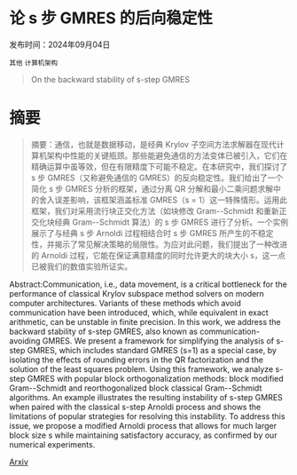 # 论 s 步 GMRES 的后向稳定性

发布时间：2024年09月04日

`其他` `计算机架构`

> On the backward stability of s-step GMRES

# 摘要

> 摘要：通信，也就是数据移动，是经典 Krylov 子空间方法求解器在现代计算机架构中性能的关键瓶颈。那些能避免通信的方法变体已被引入，它们在精确运算中虽等效，但在有限精度下可能不稳定。在本研究中，我们探讨了 s 步 GMRES（又称避免通信的 GMRES）的反向稳定性。我们给出了一个简化 s 步 GMRES 分析的框架，通过分离 QR 分解和最小二乘问题求解中的舍入误差影响，该框架涵盖标准 GMRES（s = 1）这一特殊情形。运用此框架，我们对采用流行块正交化方法（如块修改 Gram--Schmidt 和重新正交化块经典 Gram--Schmidt 算法）的 s 步 GMRES 进行了分析。一个实例展示了与经典 s 步 Arnoldi 过程相结合时 s 步 GMRES 所产生的不稳定性，并揭示了常见解决策略的局限性。为应对此问题，我们提出了一种改进的 Arnoldi 过程，它能在保证满意精度的同时允许更大的块大小 s，这一点已被我们的数值实验所证实。

> 
Abstract:Communication, i.e., data movement, is a critical bottleneck for the performance of classical Krylov subspace method solvers on modern computer architectures. Variants of these methods which avoid communication have been introduced, which, while equivalent in exact arithmetic, can be unstable in finite precision. In this work, we address the backward stability of s-step GMRES, also known as communication-avoiding GMRES. We present a framework for simplifying the analysis of s-step GMRES, which includes standard GMRES (s=1) as a special case, by isolating the effects of rounding errors in the QR factorization and the solution of the least squares problem. Using this framework, we analyze s-step GMRES with popular block orthogonalization methods: block modified Gram--Schmidt and reorthogonalized block classical Gram--Schmidt algorithms. An example illustrates the resulting instability of s-step GMRES when paired with the classical s-step Arnoldi process and shows the limitations of popular strategies for resolving this instability. To address this issue, we propose a modified Arnoldi process that allows for much larger block size s while maintaining satisfactory accuracy, as confirmed by our numerical experiments.
    

[Arxiv](https://arxiv.org/pdf/2409.03079)